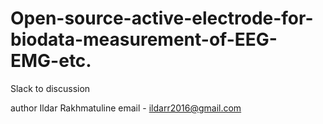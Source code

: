 # Open-source-active-electrode-for-biodata-measurement-of-EEG-EMG-etc.

Slack to discussion 


author Ildar Rakhmatuline 
email - ildarr2016@gmail.com
